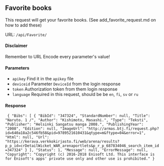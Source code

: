 ## Favorite books

This request will get your favorite books.
(See add_favorite_request.md on how to add these)

URL: `/api/Favorite/`

#### Disclaimer
Remember to URL Encode every parameter's value!

#### Parameters


- `apikey` Find it in the `apikey` file
- `deviceid` Parameter `DeviceId` from the login response
- `token` Authorization token from them login response
- `language` Required in this request, should be be `en`, `fi`, `sv` or `ru` 
#### Response

`
{
    "Bibs": [
        {
            "BibId": "347324",
            "StandardNumber": null,
            "Title": "Naruto. 1 /",
            "Author": "Kishimoto, Masashi.",
            "Type": "Teksti",
            "Publisher": "Helsinki Sangatsu manga 2008.",
            "PublishingYear": "2008",
            "Edition": null,
            "ImageUrl": "http://armas.btj.fi/request.php?id=640a18a2c546fb58&pid=9789521610431&qtype=m&ftype=04&error=1",
            "Html": null,
            "Url": "https://kerava.verkkokirjasto.fi/web/arena/results?p_p_id=crDetailWicket_WAR_arenaportlets&p_r_p_687834046_search_item_id=347324"
        }
    ],
    "Status": 1,
    "Message": null,
    "ErrorMessage": null,
    "Copyright": "Copyright (c) 2016-2018 Enisoft Ltd. This interface is for Enisoft's apps' private use only and other use is prohibited."
}`
